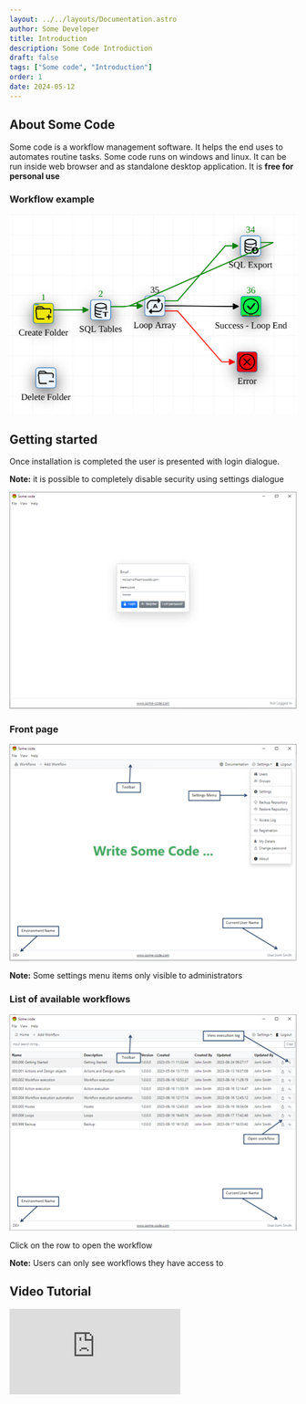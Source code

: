 ```yaml
---
layout: ../../layouts/Documentation.astro
author: Some Developer
title: Introduction
description: Some Code Introduction
draft: false
tags: ["Some code", "Introduction"]
order: 1
date: 2024-05-12
---
```


## About Some Code

Some code is a workflow management software. It helps the end uses to automates routine tasks. Some code runs on windows and linux. It can be run inside web browser and as standalone desktop application. It is **free for personal use**

### Workflow example

![Workflow example](../../assets/some-code-workflow.png)

## Getting started

Once installation is completed the user is presented with login dialogue.

**Note:** it is possible to completely disable security using settings dialogue

![Login dialogue](../../assets/login-dialogue.png)

### Front page

![Front Page](../../assets/front-page.png)

**Note:** Some settings menu items only visible to administrators

### List of available workflows

![Workflow list](../../assets/workflow-grid.png)

Click on the row to open the workflow

**Note:** Users can only see workflows they have access to

## Video Tutorial

<div class="aspect-w-16 aspect-h-9">
  <iframe src="https://www.youtube.com/embed/W4BEVU3xOeA" frameborder="0" allow="accelerometer; autoplay; clipboard-write; encrypted-media; gyroscope; picture-in-picture" allowfullscreen></iframe>
</div>

